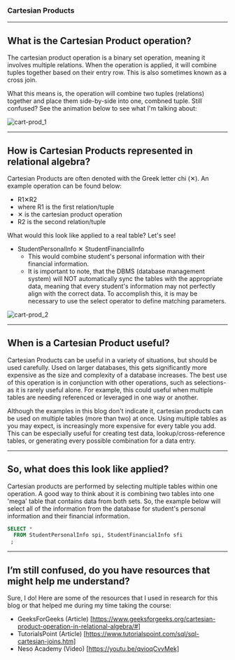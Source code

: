 ### Cartesian Products

---
## What is the Cartesian Product operation?
The cartesian product operation is a binary set operation, meaning it involves multiple relations. When the operation is applied, it will combine tuples together based on their entry row. This is also sometimes known as a cross join.

What this means is, the operation will combine two tuples (relations) together and place them side-by-side into one, combned tuple. Still confused? See the animation below to see what I'm talking about:

![cart-prod_1](https://alexduke.net/cart-prod_1.gif)

---
## How is Cartesian Products represented in relational algebra?
Cartesian Products are often denoted with the Greek letter chi (✕). An example operation can be found below:
-  R1✕R2
  - where R1 is the first relation/tuple
  - ✕ is the cartesian product operation
  - R2 is the second relation/tuple

What would this look like applied to a real table? Let's see!
- StudentPersonalInfo ✕ StudentFinancialInfo
  - This would combine student's personal information with their financial information.
  - It is important to note, that the DBMS (database management system) will NOT automatically sync the tables with the appropriate data, meaning that every student's information may not perfectly align with the correct data. To accomplish this, it is may be necessary to use the select operator to define matching parameters.

![cart-prod_2](https://alexduke.net/cart-prod_2.gif)

---
## When is a Cartesian Product useful?
Cartesian Products can be useful in a variety of situations, but should be used carefully. Used on larger databases, this gets significantly more expensive as the size and complexity of a database increases. The best use of this operation is in conjunction with other operations, such as selections- as it is rarely useful alone. For example, this could useful when multiple tables are needing referenced or leveraged in one way or another.

Although the examples in this blog don't indicate it, cartesian products can be used on multiple tables (more than two) at once. Using multiple tables as you may expect, is increasingly more expensive for every table you add. This can be especially useful for creating test data, lookup/cross-reference tables, or generating every possible combination for a data entry. 

---
## So, what does this look like applied?
Cartesian products are performed by selecting multiple tables within one operation. A good way to think about it is combining two tables into one 'mega' table that contains data from both sets. So, the example below will select all of the information from the database for student's personal information and their financial information.


```sql
SELECT *
  FROM StudentPersonalInfo spi, StudentFinancialInfo sfi
 ;
```

---
## I’m still confused, do you have resources that might help me understand?
Sure, I do! Here are some of the resources that I used in research for this blog or that helped me during my time taking the course:
- GeeksForGeeks (Article) [https://www.geeksforgeeks.org/cartesian-product-operation-in-relational-algebra/#]
- TutorialsPoint (Article) [https://www.tutorialspoint.com/sql/sql-cartesian-joins.htm]
- Neso Academy (Video) [https://youtu.be/qvioqCvvMek]
